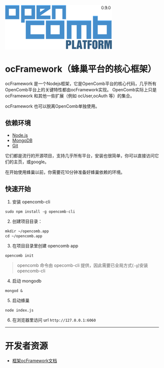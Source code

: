 ![opencomb logo](public/images/logo.png)

ocFramework（蜂巢平台的核心框架）
===

ocFramework 是一个Nodejs框架，它是OpenComb平台的核心代码，几乎所有OpenComb平台上的关键特性都由ocFramework实现。
OpenComb实际上只是 ocFramework 和其他一些扩展（例如 ocUser,ocAuth 等）的集合。

ocFramework 也可以脱离OpenComb单独使用。

## 依赖环境

* [Node.js](http://nodejs.org/)
* [MongoDB](http://www.mongodb.org/)
* [Git](http://git-scm.com/)

它们都是流行的开源项目，支持几乎所有平台，安装也很简单，你可以直接访问它们的主页，或google。

在开始使用蜂巢以前，你需要花10分钟准备好蜂巢依赖的环境。

## 快速开始

1. 安装 opencomb-cli 
```
sudo npm install -g opencomb-cli
```


2. 创建项目目录：
```
mkdir ~/opencomb.app
cd ~/opencomb.app
```

3. 在项目目录里创建 opencomb app
```
opencomb init
```

> opencomb 命令由 opecomb-cli 提供，因此需要已全局方式(`-g`)安装 opencomb-cli

4. 启动 mongodb
```
mongod &
```

5. 启动蜂巢
```
node index.js
```

6. 在浏览器里访问 url `http://127.0.0.1:6060`


---

# 开发者资源

* [框架ocFramework文档](doc/manual/README.md)



